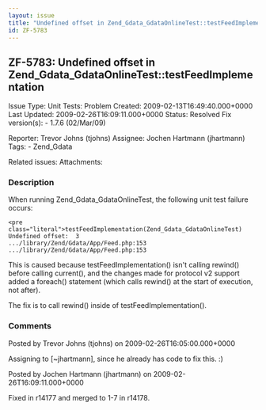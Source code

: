 ```yaml
---
layout: issue
title: "Undefined offset in Zend_Gdata_GdataOnlineTest::testFeedImplementation"
id: ZF-5783
---
```


ZF-5783: Undefined offset in Zend\_Gdata\_GdataOnlineTest::testFeedImplementation
---------------------------------------------------------------------------------

 Issue Type: Unit Tests: Problem Created: 2009-02-13T16:49:40.000+0000 Last Updated: 2009-02-26T16:09:11.000+0000 Status: Resolved Fix version(s): - 1.7.6 (02/Mar/09)
 
 Reporter:  Trevor Johns (tjohns)  Assignee:  Jochen Hartmann (jhartmann)  Tags: - Zend\_Gdata
 
 Related issues: 
 Attachments: 
### Description

When running Zend\_Gdata\_GdataOnlineTest, the following unit test failure occurs:

 
    <pre class="literal">testFeedImplementation(Zend_Gdata_GdataOnlineTest)
    Undefined offset:  3
    .../library/Zend/Gdata/App/Feed.php:153
    .../library/Zend/Gdata/App/Feed.php:153

This is caused because testFeedImplementation() isn't calling rewind() before calling current(), and the changes made for protocol v2 support added a foreach() statement (which calls rewind() at the start of execution, not after).

The fix is to call rewind() inside of testFeedImplementation().

 

 

### Comments

Posted by Trevor Johns (tjohns) on 2009-02-26T16:05:00.000+0000

Assigning to [~jhartmann], since he already has code to fix this. :)

 

 

Posted by Jochen Hartmann (jhartmann) on 2009-02-26T16:09:11.000+0000

Fixed in r14177 and merged to 1-7 in r14178.

 

 